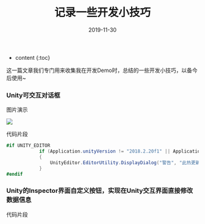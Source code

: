 ﻿---
layout: post
title: "记录一些开发小技巧"
date: 2019-11-30
categories: Demo开发笔记
tags: 
excerpt: 
mathjax: true
---

* content
{:toc}

这一篇文章我们专门用来收集我在开发Demo时，总结的一些开发小技巧，以备今后使用~

### Unity可交互对话框
图片演示

![](https://longshilin.com/images/20191117092517.png)

代码片段
```c#
#if UNITY_EDITOR
            if (Application.unityVersion != "2018.2.20f1" || Application.platform != RuntimePlatform.WindowsEditor)
            {
                UnityEditor.EditorUtility.DisplayDialog("警告", "此热更新 Demo 使用的资源包仅适用于 Unity 2018.2.20f1、Windows 系统平台版本，您当前使用的 Unity 版本或系统平台不匹配，这可能导致材质丢失等显示错误。", "知道了");
            }
#endif
```


### Unity的Inspector界面自定义按钮，实现在Unity交互界面直接修改数据信息
代码片段
